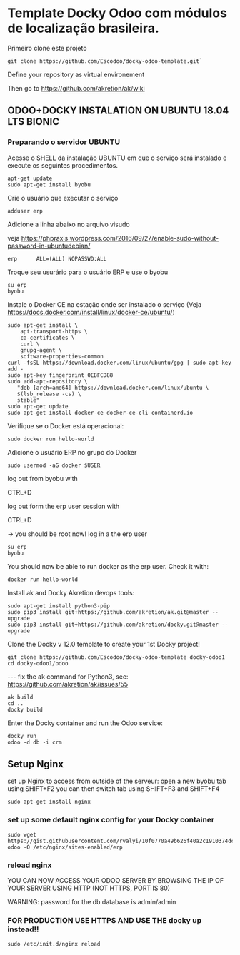 # Template Docky Odoo com módulos de localização brasileira.

Primeiro clone este projeto

```shell
git clone https://github.com/Escodoo/docky-odoo-template.git`

```

Define your repository as virtual environement

Then go to https://github.com/akretion/ak/wiki


##  ODOO+DOCKY INSTALATION ON UBUNTU 18.04 LTS BIONIC

### Preparando o servidor UBUNTU

Acesse o SHELL da instalação UBUNTU em que o serviço será instalado e execute os seguintes procedimentos.

```
apt-get update
sudo apt-get install byobu
```

Crie o usuário que executar o serviço

```
adduser erp
```

Adicione a linha abaixo no arquivo visudo

veja https://phpraxis.wordpress.com/2016/09/27/enable-sudo-without-password-in-ubuntudebian/

```
erp      ALL=(ALL) NOPASSWD:ALL
```


Troque seu usurário para o usuário ERP e use o byobu

```
su erp
byobu
```

Instale o Docker CE na estação onde ser instalado o serviço (Veja https://docs.docker.com/install/linux/docker-ce/ubuntu/)

```
sudo apt-get install \
    apt-transport-https \
    ca-certificates \
    curl \
    gnupg-agent \
    software-properties-common
curl -fsSL https://download.docker.com/linux/ubuntu/gpg | sudo apt-key add -
sudo apt-key fingerprint 0EBFCD88
sudo add-apt-repository \
   "deb [arch=amd64] https://download.docker.com/linux/ubuntu \
   $(lsb_release -cs) \
   stable"
sudo apt-get update
sudo apt-get install docker-ce docker-ce-cli containerd.io
```

Verifique se o Docker está operacional:

```
sudo docker run hello-world
```

Adicione o usuário ERP no grupo do Docker

```
sudo usermod -aG docker $USER
```

log out from byobu with

CTRL+D

log out form the erp user session with

CTRL+D

-> you should be root now!
log in a the erp user

```
su erp
byobu
```

You should now be able to run docker as the erp user. Check it with:

```
docker run hello-world
```

Install ak and Docky Akretion devops tools:

```
sudo apt-get install python3-pip
sudo pip3 install git+https://github.com/akretion/ak.git@master --upgrade
sudo pip3 install git+https://github.com/akretion/docky.git@master --upgrade
```

Clone the Docky v 12.0 template to create your 1st Docky project!

```
git clone https://github.com/Escodoo/docky-odoo-template docky-odoo1
cd docky-odoo1/odoo
```

--- fix the ak command for Python3, see: https://github.com/akretion/ak/issues/55

```
ak build
cd ..
docky build
```

Enter the Docky container and run the Odoo service:

```
docky run
odoo -d db -i crm
```

## Setup Nginx
set up Nginx to access from outside of the serveur:
open a new byobu tab using SHIFT+F2
you can then switch tab using SHIFT+F3 and SHIFT+F4

```
sudo apt-get install nginx
```

### set up some default nginx config for your Docky container

```
sudo wget https://gist.githubusercontent.com/rvalyi/10f0770a49b626f40a2c1910374dc70d/raw/457baa90cb0321d95af14437013286a36ba85f5c/nginx-odoo -O /etc/nginx/sites-enabled/erp
```

### reload nginx

YOU CAN NOW ACCESS YOUR ODOO SERVER BY BROWSING THE IP OF YOUR SERVER
USING HTTP (NOT HTTPS, PORT IS 80)

WARNING: password for the db database is admin/admin

### FOR PRODUCTION USE HTTPS AND USE THE docky up instead!!

```
sudo /etc/init.d/nginx reload
```

